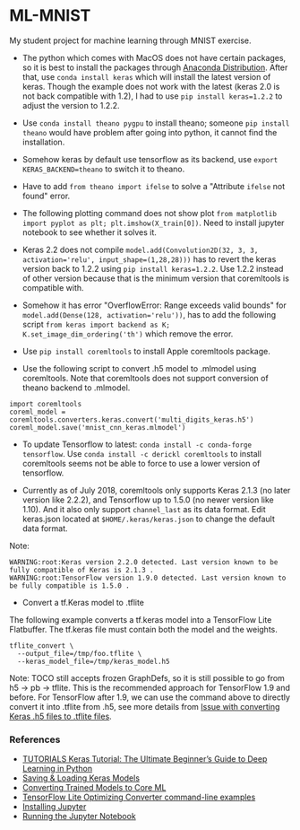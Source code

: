 # ML-MNIST
My student project for machine learning through MNIST exercise.

* The python which comes with MacOS does not have certain packages, so it is best to install the packages through [Anaconda Distribution](https://www.anaconda.com/download/#macos). After that, use ```conda install keras``` which will install the latest version of keras. Though the example does not work with the latest (keras 2.0 is not back compatible with 1.2), I had to use ```pip install keras=1.2.2``` to adjust the version to 1.2.2. 

* Use `conda install theano pygpu` to install theano; someone `pip install theano` would have problem after going into python, it cannot find the installation. 

* Somehow keras by default use tensorflow as its backend, use ```export KERAS_BACKEND=theano``` to switch it to theano. 

* Have to add ```from theano import ifelse``` to solve a "Attribute `ifelse` not found" error. 

* The following plotting command does not show plot ```from matplotlib import pyplot as plt; plt.imshow(X_train[0])```. Need to install jupyter notebook to see whether it solves it. 

* Keras 2.2 does not compile ```model.add(Convolution2D(32, 3, 3, activation='relu', input_shape=(1,28,28)))``` has to revert the keras version back to 1.2.2 using ```pip install keras=1.2.2```.  Use 1.2.2 instead of other version because that is the minimum version that coremltools is compatible with. 

* Somehow it has error "OverflowError: Range exceeds valid bounds" for ```model.add(Dense(128, activation='relu'))```, has to add the following script ```from keras import backend as K;
K.set_image_dim_ordering('th')``` which remove the error. 

* Use ```pip install coremltools``` to install Apple coremltools package. 

* Use the following script to convert .h5 model to .mlmodel using coremltools. Note that coremltools does not support conversion of theano backend to .mlmodel. 
```
import coremltools
coreml_model = coremltools.converters.keras.convert('multi_digits_keras.h5')
coreml_model.save('mnist_cnn_keras.mlmodel')
```

* To update Tensorflow to latest: ```conda install -c conda-forge tensorflow```. Use ```conda install -c derickl coremltools``` to install coremltools seems not be able to force to use a lower version of tensorflow. 

* Currently as of July 2018, coremltools only supports Keras 2.1.3 (no later version like 2.2.2), and Tensorflow up to 1.5.0 (no newer version like 1.10). And it also only support `channel_last` as its data format. Edit keras.json located at ```$HOME/.keras/keras.json``` to change the default data format. 

Note: 
```
WARNING:root:Keras version 2.2.0 detected. Last version known to be fully compatible of Keras is 2.1.3 .
WARNING:root:TensorFlow version 1.9.0 detected. Last version known to be fully compatible is 1.5.0 .
```
* Convert a tf.Keras model to .tflite

The following example converts a tf.keras model into a TensorFlow Lite Flatbuffer. The tf.keras file must contain both the model and the weights.

```
tflite_convert \
  --output_file=/tmp/foo.tflite \
  --keras_model_file=/tmp/keras_model.h5
```

Note: TOCO still accepts frozen GraphDefs, so it is still possible to go from h5 -> pb -> tflite. This is the recommended approach for TensorFlow 1.9 and before. For TensorFlow after 1.9, we can use the command above to directly convert it into .tflite from .h5, see more details from [Issue with converting Keras .h5 files to .tflite files](https://github.com/tensorflow/tensorflow/issues/20878). 

### References

* [TUTORIALS
Keras Tutorial: The Ultimate Beginner’s Guide to Deep Learning in Python](https://elitedatascience.com/keras-tutorial-deep-learning-in-python)
* [Saving & Loading Keras Models](https://jovianlin.io/saving-loading-keras-models/)
* [Converting Trained Models to Core ML](https://developer.apple.com/documentation/coreml/converting_trained_models_to_core_ml)
* [TensorFlow Lite Optimizing Converter command-line examples](https://github.com/tensorflow/tensorflow/blob/master/tensorflow/contrib/lite/toco/g3doc/cmdline_examples.md#keras)
* [Installing Jupyter](https://jupyter.org/install.html)
* [Running the Jupyter Notebook](https://jupyter.readthedocs.io/en/latest/running.html)
